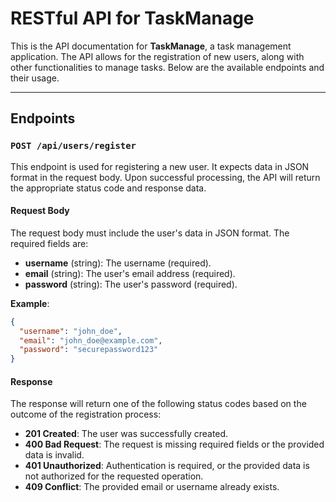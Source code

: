 # RESTful API for TaskManage

This is the API documentation for **TaskManage**, a task management application. The API allows for the registration of new users, along with other functionalities to manage tasks. Below are the available endpoints and their usage.

---

## Endpoints

### `POST /api/users/register`

This endpoint is used for registering a new user. It expects data in JSON format in the request body. Upon successful processing, the API will return the appropriate status code and response data.

#### Request Body

The request body must include the user's data in JSON format. The required fields are:

- **username** (string): The username (required).
- **email** (string): The user's email address (required).
- **password** (string): The user's password (required).

**Example**:

```json
{
  "username": "john_doe",
  "email": "john_doe@example.com",
  "password": "securepassword123"
}
```

#### Response

The response will return one of the following status codes based on the outcome of the registration process:

- **201 Created**: The user was successfully created.
- **400 Bad Request**: The request is missing required fields or the provided data is invalid.
- **401 Unauthorized**: Authentication is required, or the provided data is not authorized for the requested operation.
- **409 Conflict**: The provided email or username already exists.

